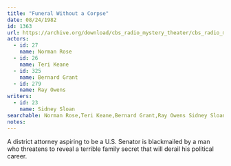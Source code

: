 ```yaml
---
title: "Funeral Without a Corpse"
date: 08/24/1982
id: 1363
url: https://archive.org/download/cbs_radio_mystery_theater/cbs_radio_mystery_theater-1351-1399.zip/cbs_radio_mystery_theater-1351-1399%2Fcbsrmt_1363_funeral_without_a_corpse.mp3
actors:  
  - id: 27
    name: Norman Rose  
  - id: 26
    name: Teri Keane  
  - id: 325
    name: Bernard Grant  
  - id: 279
    name: Ray Owens
writers:  
  - id: 23
    name: Sidney Sloan
searchable: Norman Rose,Teri Keane,Bernard Grant,Ray Owens Sidney Sloan
notes:  
---
```

A district attorney aspiring to be a U.S. Senator is blackmailed by a man who threatens to reveal a terrible family secret that will derail his political career.